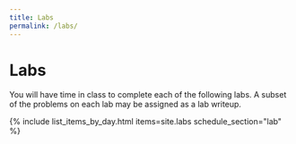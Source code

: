 ```yaml
---
title: Labs
permalink: /labs/
---
```

# Labs
You will have time in class to complete each of the following
labs. A subset of the problems on each lab may be assigned as a lab
writeup.

{% include list_items_by_day.html items=site.labs schedule_section="lab" %}
